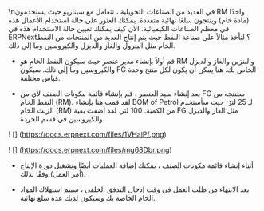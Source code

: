 \nفي العديد من الصناعات التحويلية ، تتعامل مع سيناريو حيث يستخدمون RM واحدًا (مادة خام) وينتجون سلعًا نهائية متعددة. يمكنك العثور على حالة استخدام الأعمال هذه في معظم الصناعات الكيميائية. الآن كيف يمكنك تعيين حالة الاستخدام هذه في ERPNext؟ لنأخذ مثالاً على صناعة النفط حيث يتم إنتاج العديد من المنتجات من النفط الخام مثل البترول والغاز والديزل والكيروسين وما إلى ذلك.

* قم أولاً بإنشاء مدير عنصر حيث سيكون النفط الخام هو RM والبنزين والغاز والديزل والكيروسين وما إلى ذلك. سيكون FG الخاص بك. هنا يمكن أن يكون لكل منتج وحدة قياس مختلفة.

* بعد إنشاء سيد العنصر ، قم بإنشاء قائمة مكونات الصنف لأي من FG ستنتجه من النفط الخام (RM). لقد قمت هنا بإنشاء BOM of Petrol لـ 25 لترًا حيث سأستخدم الزيت الخام (RM) من الكمية. 100 لتر. لقد أضفت بقية FG مثل الغاز والديزل والكيروسين في قسم الخردة.

! [] (https://docs.erpnext.com/files/1VHaiPf.png)

! [] (https://docs.erpnext.com/files/mg68Dbr.png)

* أثناء إنشاء قائمة مكونات الصنف ، يمكنك إضافة العمليات أيضًا وتشغيل دورة الإنتاج (أمر العمل) وفقًا لذلك.

* بعد الانتهاء من طلب العمل في وقت إدخال التدفق الخلفي ، سيتم استهلاك المواد الخام الخاصة بك وسيكون لديك عدة سلع نهائية.